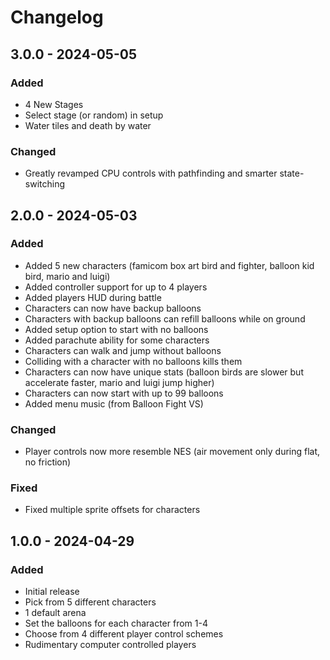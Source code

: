 # Changelog

## 3.0.0 - 2024-05-05

### Added
- 4 New Stages
- Select stage (or random) in setup
- Water tiles and death by water

### Changed
- Greatly revamped CPU controls with pathfinding and smarter state-switching

## 2.0.0 - 2024-05-03

### Added
- Added 5 new characters (famicom box art bird and fighter, balloon kid bird, mario and luigi)
- Added controller support for up to 4 players
- Added players HUD during battle
- Characters can now have backup balloons
- Characters with backup balloons can refill balloons while on ground
- Added setup option to start with no balloons
- Added parachute ability for some characters
- Characters can walk and jump without balloons
- Colliding with a character with no balloons kills them
- Characters can now have unique stats (balloon birds are slower but accelerate faster, mario and luigi jump higher)
- Characters can now start with up to 99 balloons
- Added menu music (from Balloon Fight VS)

### Changed

- Player controls now more resemble NES (air movement only during flat, no friction)

### Fixed
- Fixed multiple sprite offsets for characters

## 1.0.0 - 2024-04-29

### Added

- Initial release
- Pick from 5 different characters
- 1 default arena
- Set the balloons for each character from 1-4
- Choose from 4 different player control schemes
- Rudimentary computer controlled players